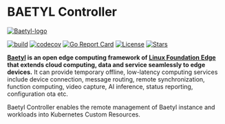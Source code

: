 # BAETYL Controller

[![Baetyl-logo](./docs/logo_with_name.png)](https://baetyl.io)

[![build](https://github.com/lileding/baetyl-controller/workflows/build/badge.svg)](https://github.com/lileding/baetyl-controller/actions?query=workflow%3Abuild)
[![codecov](https://codecov.io/gh/lileding/baetyl-controller/branch/master/graph/badge.svg)](https://codecov.io/gh/lileding/baetyl-controller)
[![Go Report Card](https://goreportcard.com/badge/github.com/lileding/baetyl-controller)](https://goreportcard.com/report/github.com/lileding/baetyl-controller) 
[![License](https://img.shields.io/github/license/lileding/baetyl-controller?color=blue)](LICENSE) 
[![Stars](https://img.shields.io/github/stars/lileding/baetyl-controller?style=social)](Stars)

**[Baetyl](https://baetyl.io) is an open edge computing framework of
[Linux Foundation Edge](https://www.lfedge.org) that extends cloud computing,
data and service seamlessly to edge devices.** It can provide temporary offline, low-latency computing services include device connection, message routing, remote synchronization, function computing, video capture, AI inference, status reporting, configuration ota etc.

Baetyl Controller enables the remote management of Baetyl instance and workloads into Kubernetes Custom Resources.


